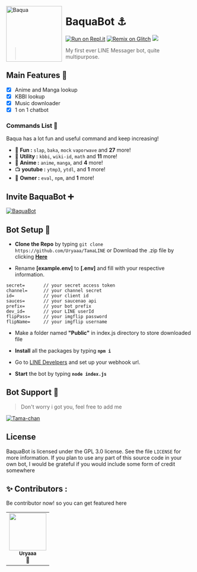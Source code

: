 <img width="150" height="150" align="left" style="float: left; margin: 0 10px 0 0;" alt="Baqua" 
src="https://obs.line-scdn.net/0hGVhQLwX5GHlVKA73bz1nLnR1ExtmSgZyd05SF3MtR0p5GlxBO0tTFyAhQ0lxGVonbBtVTB4oThsvGFgraQtWS3MsQh16Gw/f256x256?size=1024"> 

# BaquaBot ⚓

[![Run on Repl.it](https://repl.it/badge/github/Uryaaa/TamaLINE)](https://repl.it/github/Uryaaa/TamaLINE)
[![Remix on Glitch](https://cdn.glitch.com/2703baf2-b643-4da7-ab91-7ee2a2d00b5b%2Fremix-button.svg)](https://glitch.com/edit/#!/import/github/Uryaaa/TamaLINE)
[![](https://img.shields.io/badge/linebot-v1.6.1-blue.svg?logo=npm)](https://www.npmjs.com/package/linebot)
>  My first ever LINE Messager bot, quite multipurpose.


## Main Features 📑

- [x] Anime and Manga lookup
- [x] KBBI lookup
- [x] Music downloader
- [x] 1 on 1 chatbot

### Commands List 🌠

Baqua has a lot fun and useful command and keep increasing!

* 🎉 **Fun :** `slap`, `baka`, `mock` `vaporwave` and **27** more!
* 📂 **Utility :** `kbbi`, `wiki-id`, `math`  and **11** more!
* 🍥 **Anime :** `anime`, `manga`,  and **4** more!
* 📺 **youtube :** `ytmp3`, `ytdl`,  and **1** more!
* 👑 **Owner :** `eval`, `npm`,  and **1** more!

## Invite BaquaBot ➕

<a href="https://line.me/ti/p/~@tmu7203x">
    <img src="https://media.discordapp.net/attachments/861574871754342410/866663803100725248/download.png" alt="BaquaBot" />
</a>

## Bot Setup 🔧

* **Clone the Repo** by typing ``git clone https://github.com/Uryaaa/TamaLINE`` or Download the .zip file by clicking **[Here](https://github.com/Uryaaa/TamaLINE/archive/master.zip)**

* Rename **[example.env]** to **[.env]** and fill with your respective information.

```
secret=       // your secret access token
channel=      // your channel secret
id=           // your client id
sauces=       // your saucenao api
prefix=       // your bot prefix
dev_id=       // your LINE userId
flipPass=     // your imgflip password
flipName=     // your imgflip username
```
* Make a folder named **"Public"** in index.js directory to store downloaded file
* **Install** all the packages by typing **``npm i ``**

* Go to [LINE Develpers](https://developers.line.biz/) and set up your webhook url.

* **Start** the bot by typing **``node index.js``**

## Bot Support 🤖

> Don't worry i got you, feel free to add me
<a href="https://line.me/ti/p/~Aldi0905">
    <img src="https://media.discordapp.net/attachments/861574871754342410/866674650222428180/download_1.png" alt="Tama-chan" />
</a>

## License 
BaquaBot is licensed under the GPL 3.0 license. See the file `LICENSE` for more information. If you plan to use any part of this source code in your own bot, I would be grateful if you would include some form of credit somewhere

## ✨ Contributors :

Be contributor now! so you can get featured here

<!-- ALL-CONTRIBUTORS-LIST:START - Do not remove or modify this section -->
<!-- prettier-ignore-start -->
<!-- markdownlint-disable -->

<table>
  <tr>
     <td align="center"><a href="https://github.com/Uryaaa"><img src="https://avatars.githubusercontent.com/u/61571823?v=4" width="100px;" alt=""/><br /><sub><b>Uryaaa</b></sub></a><br  title="Owner">👑</a></td>

     
  </tr>
  
</table>

<!-- markdownlint-enable -->
<!-- prettier-ignore-end -->
<!-- ALL-CONTRIBUTORS-LIST:END -->

